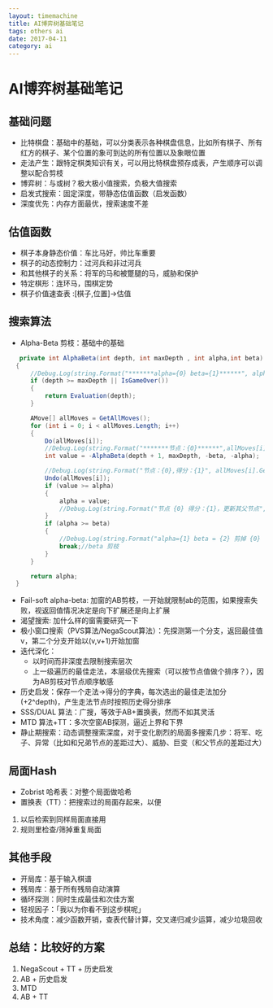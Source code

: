 ```yaml
---
layout: timemachine
title: AI博弈树基础笔记
tags: others ai
date: 2017-04-11
category: ai
---
```

# AI博弈树基础笔记  

## 基础问题

 * 比特棋盘：基础中的基础，可以分类表示各种棋盘信息，比如所有棋子、所有红方的棋子、某个位置的象可到达的所有位置以及象眼位置  
 * 走法产生：跟特定棋类知识有关，可以用比特棋盘预存成表，产生顺序可以调整以配合剪枝  
 * 博弈树：与或树？极大极小值搜索，负极大值搜索  
 * 启发式搜索：固定深度，带静态估值函数（启发函数）  
 * 深度优先：内存方面最优，搜索速度不差  

## 估值函数  
  * 棋子本身静态价值：车比马好，帅比车重要
  * 棋子的动态控制力：过河兵和非过河兵
  * 和其他棋子的关系：将军的马和被蹩腿的马，威胁和保护
  * 特定棋形：连环马，围棋定势
  * 棋子价值速查表 :[棋子,位置]->估值

## 搜索算法
  * Alpha-Beta 剪枝：基础中的基础  
  ```C#
     private int AlphaBeta(int depth, int maxDepth , int alpha,int beta)
    {
        //Debug.Log(string.Format("*******alpha={0} beta={1}******", alpha,beta));
        if (depth >= maxDepth || IsGameOver())
        {
            return Evaluation(depth);
        }

        AMove[] allMoves = GetAllMoves();
        for (int i = 0; i < allMoves.Length; i++)
        {
            Do(allMoves[i]);
            //Debug.Log(string.Format("*******节点：{0}******",allMoves[i].GetHash()));
            int value = -AlphaBeta(depth + 1, maxDepth, -beta, -alpha);

            //Debug.Log(string.Format("节点：{0},得分：{1}", allMoves[i].GetHash(),value));
            Undo(allMoves[i]);
            if (value >= alpha)
            {
                alpha = value;
                //Debug.Log(string.Format("节点 {0} 得分：{1}，更新其父节点", allMoves[i].GetHash(), value));
            }
            if (alpha >= beta)
            {
                //Debug.Log(string.Format("alpha={1} beta = {2} 剪掉 {0} 的兄弟节点", allMoves[i].GetHash(),alpha,beta));
                break;//beta 剪枝
            }
        }

        return alpha;
    }
  ```  
  
  * Fail-soft alpha-beta: 加窗的AB剪枝，一开始就限制ab的范围，如果搜索失败，视返回值情况决定是向下扩展还是向上扩展
  * 渴望搜索: 加什么样的窗需要研究一下
  * 极小窗口搜索（PVS算法/NegaScout算法）：先探测第一个分支，返回最佳值v，第二个分支开始以(v,v+1)开始加窗
  * 迭代深化：  
       - 以时间而非深度去限制搜索层次  
       - 上一级遍历的最佳走法，本层级优先搜索（可以按节点值做个排序？），因为AB剪枝对节点顺序敏感  
  * 历史启发：保存一个走法->得分的字典，每次选出的最佳走法加分(+2^depth)，产生走法节点时按照历史得分排序
  * SSS/DUAL 算法：广搜，等效于AB+置换表，然而不如其灵活
  * MTD 算法+TT：多次空窗AB探测，逼近上界和下界
  * 静止期搜索：动态调整搜索深度，对于变化剧烈的局面多搜索几步：将军、吃子、异常（比如和兄弟节点的差距过大）、威胁、巨变（和父节点的差距过大）

## 局面Hash
  * Zobrist 哈希表：对整个局面做哈希
  * 置换表（TT）：把搜索过的局面存起来，以便  
   1. 以后检索到同样局面直接用
   1. 规则里检查/筛掉重复局面

## 其他手段
  * 开局库：基于输入棋谱
  * 残局库：基于所有残局自动演算
  * 循环探测：同时生成最佳和次佳方案
  * 轻视因子：「我以为你看不到这步棋呢」
  * 技术角度：减少函数开销，查表代替计算，交叉递归减少运算，减少垃圾回收

## 总结：比较好的方案
  1. NegaScout + TT + 历史启发
  1. AB + 历史启发
  1. MTD
  1. AB + TT
